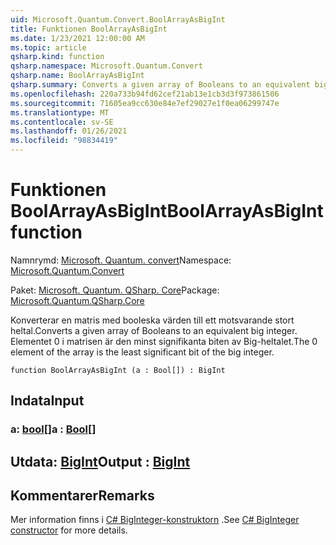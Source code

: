 ```yaml
---
uid: Microsoft.Quantum.Convert.BoolArrayAsBigInt
title: Funktionen BoolArrayAsBigInt
ms.date: 1/23/2021 12:00:00 AM
ms.topic: article
qsharp.kind: function
qsharp.namespace: Microsoft.Quantum.Convert
qsharp.name: BoolArrayAsBigInt
qsharp.summary: Converts a given array of Booleans to an equivalent big integer. The 0 element of the array is the least significant bit of the big integer.
ms.openlocfilehash: 220a733b94fd62cef21ab13e1cb3d3f973861506
ms.sourcegitcommit: 71605ea9cc630e84e7ef29027e1f0ea06299747e
ms.translationtype: MT
ms.contentlocale: sv-SE
ms.lasthandoff: 01/26/2021
ms.locfileid: "98834419"
---
```

# <a name="boolarrayasbigint-function"></a><span data-ttu-id="9f66e-102">Funktionen BoolArrayAsBigInt</span><span class="sxs-lookup"><span data-stu-id="9f66e-102">BoolArrayAsBigInt function</span></span>

<span data-ttu-id="9f66e-103">Namnrymd: [Microsoft. Quantum. convert](xref:Microsoft.Quantum.Convert)</span><span class="sxs-lookup"><span data-stu-id="9f66e-103">Namespace: [Microsoft.Quantum.Convert](xref:Microsoft.Quantum.Convert)</span></span>

<span data-ttu-id="9f66e-104">Paket: [Microsoft. Quantum. QSharp. Core](https://nuget.org/packages/Microsoft.Quantum.QSharp.Core)</span><span class="sxs-lookup"><span data-stu-id="9f66e-104">Package: [Microsoft.Quantum.QSharp.Core](https://nuget.org/packages/Microsoft.Quantum.QSharp.Core)</span></span>


<span data-ttu-id="9f66e-105">Konverterar en matris med booleska värden till ett motsvarande stort heltal.</span><span class="sxs-lookup"><span data-stu-id="9f66e-105">Converts a given array of Booleans to an equivalent big integer.</span></span>
<span data-ttu-id="9f66e-106">Elementet 0 i matrisen är den minst signifikanta biten av Big-heltalet.</span><span class="sxs-lookup"><span data-stu-id="9f66e-106">The 0 element of the array is the least significant bit of the big integer.</span></span>

```qsharp
function BoolArrayAsBigInt (a : Bool[]) : BigInt
```


## <a name="input"></a><span data-ttu-id="9f66e-107">Indata</span><span class="sxs-lookup"><span data-stu-id="9f66e-107">Input</span></span>

### <a name="a--bool"></a><span data-ttu-id="9f66e-108">a: [bool](xref:microsoft.quantum.lang-ref.bool)[]</span><span class="sxs-lookup"><span data-stu-id="9f66e-108">a : [Bool](xref:microsoft.quantum.lang-ref.bool)[]</span></span>





## <a name="output--bigint"></a><span data-ttu-id="9f66e-109">Utdata: [BigInt](xref:microsoft.quantum.lang-ref.bigint)</span><span class="sxs-lookup"><span data-stu-id="9f66e-109">Output : [BigInt](xref:microsoft.quantum.lang-ref.bigint)</span></span>



## <a name="remarks"></a><span data-ttu-id="9f66e-110">Kommentarer</span><span class="sxs-lookup"><span data-stu-id="9f66e-110">Remarks</span></span>

<span data-ttu-id="9f66e-111">Mer information finns i [C# BigInteger-konstruktorn](https://docs.microsoft.com/dotnet/api/system.numerics.biginteger.-ctor?view=netframework-4.7.2#System_Numerics_BigInteger__ctor_System_Int64_) .</span><span class="sxs-lookup"><span data-stu-id="9f66e-111">See [C# BigInteger constructor](https://docs.microsoft.com/dotnet/api/system.numerics.biginteger.-ctor?view=netframework-4.7.2#System_Numerics_BigInteger__ctor_System_Int64_) for more details.</span></span>